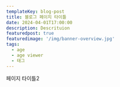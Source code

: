 ```yaml
---
templateKey: blog-post
title: 블로그 페이지 타이틀
date: 2024-04-01T17:00:00
description: Descrituion
featuredpost: true
featuredimage: '/img/banner-overview.jpg'
tags: 
  - age
  - age viewer
  - 태그
---
```

페이지 타이틀2

